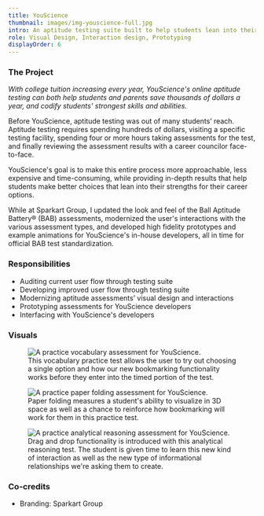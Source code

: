 ```yaml
---
title: YouScience
thumbnail: images/img-youscience-full.jpg
intro: An aptitude testing suite built to help students lean into their strengths and save thousands of dollars a year in college.
role: Visual Design, Interaction design, Prototyping
displayOrder: 6
---
```


### The Project

_With college tuition increasing every year, YouScience's online aptitude testing can both help students and parents save thousands of dollars a year, and codify students' strongest skills and abilities._

Before YouScience, aptitude testing was out of many students&rsquo; reach. Aptitude testing requires spending hundreds of dollars, visiting a specific testing facility, spending four or more hours taking assessments for the test, and finally reviewing the assessment results with a career councilor face-to-face.

YouScience's goal is to make this entire process more approachable, less expensive and time-consuming, while providing in-depth results that help students make better choices that lean into their strengths for their career options.

While at Sparkart Group, I updated the look and feel of the Ball Aptitude Battery&reg; (BAB) assessments, modernized the user's interactions with the various assessment types, and developed high fidelity prototypes and example animations for YouScience's in-house developers, all in time for official BAB test standardization.

### Responsibilities

- Auditing current user flow through testing suite
- Developing improved user flow through testing suite
- Modernizing aptitude assessments&rsquo; visual design and interactions
- Prototyping assessments for YouScience developers
- Interfacing with YouScience's developers

### Visuals

<div class="visuals">

<figure>
  <img src="/images/img-youscience-practice.jpg" alt="A practice vocabulary assessment for YouScience.">
  <figcaption>This vocabulary practice test allows the user to try out choosing a single option and how our new bookmarking functionality works before they enter into the timed portion of the test.</figcaption>
</figure>

<figure>
  <img src="/images/img-youscience-practice-2.jpg" alt="A practice paper folding assessment for YouScience.">
  <figcaption>Paper folding measures a student's ability to visualize in 3D space as well as a chance to reinforce how bookmarking will work for them in this practice test.</figcaption>
</figure>

<figure>
  <img src="/images/img-youscience-practice-3.jpg" alt="A practice analytical reasoning assessment for YouScience.">
  <figcaption>Drag and drop functionality is introduced with this analytical reasoning test. The student is given time to learn this new kind of interaction as well as the new type of informational relationships we're asking them to create.</figcaption>
</figure>

</div>

### Co-credits

- Branding: Sparkart Group
